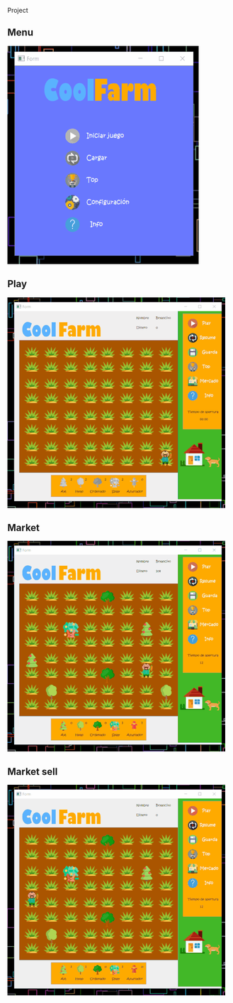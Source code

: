 
Project

## Menu
![Menu](demo/menu.gif)

## Play
![Menu](demo/play-demo.gif)


## Market
![Menu](demo/play-market.gif)


## Market sell
![Menu](demo/market.gif)
